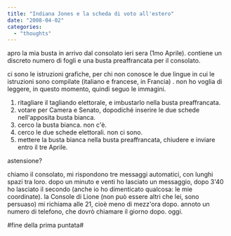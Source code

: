 ```yaml
---
title: "Indiana Jones e la scheda di voto all'estero"
date: "2008-04-02"
categories: 
  - "thoughts"
---
```


apro la mia busta in arrivo dal consolato ieri sera (1mo Aprile). contiene un discreto numero di fogli e una busta preaffrancata per il consolato.

ci sono le istruzioni grafiche, per chi non conosce le due lingue in cui le istruzioni sono compilate (italiano e francese, in Francia) . non ho voglia di leggere, in questo momento, quindi seguo le immagini.

1. ritagliare il tagliando elettorale, e imbustarlo nella busta preaffrancata.
2. votare per Camera e Senato, dopodiché inserire le due schede nell'apposita busta bianca.
3. cerco la busta bianca. non c'è.
4. cerco le due schede elettorali. non ci sono.
5. mettere la busta bianca nella busta preaffrancata, chiudere e inviare entro il tre Aprile.

astensione?

chiamo il consolato, mi rispondono tre messaggi automatici, con lunghi spazi tra loro. dopo un minuto e venti ho lasciato un messaggio, dopo 3'40 ho lasciato il secondo (anche io ho dimenticato qualcosa: le mie coordinate). la Console di Lione (non può essere altri che lei, sono persuaso) mi richiama alle 21, cioè meno di mezz'ora dopo. annoto un numero di telefono, che dovrò chiamare il giorno dopo. oggi.

#fine della prima puntata#
